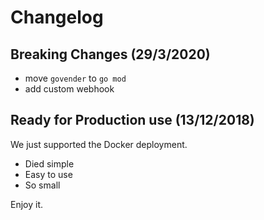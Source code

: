 # Changelog

## Breaking Changes (29/3/2020)

- move `govender` to `go mod`
- add custom webhook

## Ready for Production use (13/12/2018)

We just supported the Docker deployment.

- Died simple
- Easy to use
- So small

Enjoy it.
